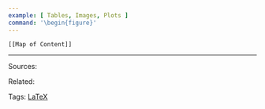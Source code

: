```yaml
---
example: [ Tables, Images, Plots ]
command: '\begin{figure}'
---
```


```dynamic-embed
[[Map of Content]]
```


---


Sources:

Related:

Tags:
[LaTeX](LaTeX.md)